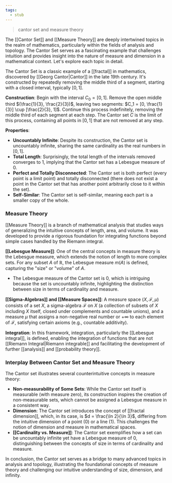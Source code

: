 ```yaml
---
tags:
  - stub
---
```


> cantor set and measure theory

The [[Cantor Set]] and [[Measure Theory]] are deeply intertwined topics in the realm of mathematics, particularly within the fields of analysis and topology. The Cantor Set serves as a fascinating example that challenges intuition and provides insight into the nature of measure and dimension in a mathematical context. Let's explore each topic in detail.

The Cantor Set is a classic example of a [[fractal]] in mathematics, discovered by [[Georg Cantor|Cantor]] in the late 19th century. It's constructed by repeatedly removing the middle third of a segment, starting with a closed interval, typically $[0, 1]$.

**Construction**: Begin with the interval $C_0 = [0, 1]$. Remove the open middle third $(\frac{1}{3}, \frac{2}{3})$, leaving two segments: $C_1 = [0, \frac{1}{3}] \cup [\frac{2}{3}, 1]$. Continue this process indefinitely, removing the middle third of each segment at each step. The Cantor set $C$ is the limit of this process, containing all points in $[0, 1]$ that are not removed at any step.

**Properties**:
- **Uncountably Infinite**: Despite its construction, the Cantor set is uncountably infinite, sharing the same cardinality as the real numbers in $[0, 1]$.
- **Total Length**: Surprisingly, the total length of the intervals removed converges to 1, implying that the Cantor set has a Lebesgue measure of 0.
- **Perfect and Totally Disconnected**: The Cantor set is both perfect (every point is a limit point) and totally disconnected (there does not exist a point in the Cantor set that has another point arbitrarily close to it within the set).
- **Self-Similar**: The Cantor set is self-similar, meaning each part is a smaller copy of the whole.

### Measure Theory

[[Measure Theory]] is a branch of mathematical analysis that studies ways of generalizing the intuitive concepts of length, area, and volume. It was developed to provide a rigorous foundation for integrating functions beyond simple cases handled by the Riemann integral.

**[[Lebesgue Measure]]**: One of the central concepts in measure theory is the Lebesgue measure, which extends the notion of length to more complex sets. For any subset $A$ of $\mathbb{R}$, the Lebesgue measure $m(A)$ is defined, capturing the "size" or "volume" of $A$.

- The Lebesgue measure of the Cantor set is $0$, which is intriguing because the set is uncountably infinite, highlighting the distinction between size in terms of cardinality and measure.

**[[Sigma-Algebras]] and [[Measure Spaces]]**: A measure space $(X, \mathcal{F}, \mu)$ consists of a set $X$, a sigma-algebra $\mathcal{F}$ on $X$ (a collection of subsets of $X$ including $X$ itself, closed under complements and countable unions), and a measure $\mu$ that assigns a non-negative real number or $+\infty$ to each element of $\mathcal{F}$, satisfying certain axioms (e.g., countable additivity).

**Integration**: In this framework, integration, particularly the [[Lebesgue integral]], is defined, enabling the integration of functions that are not [[Riemann Integral|Riemann integrable]] and facilitating the development of further [[analysis]] and [[probability theory]].

### Interplay Between Cantor Set and Measure Theory

The Cantor set illustrates several counterintuitive concepts in measure theory:

- **Non-measurability of Some Sets**: While the Cantor set itself is measurable (with measure zero), its construction inspires the creation of non-measurable sets, which cannot be assigned a Lebesgue measure in a consistent way.
- **Dimension**: The Cantor set introduces the concept of [[fractal dimension]], which, in its case, is $d = \frac{\ln 2}{\ln 3}$, differing from the intuitive dimension of a point (0) or a line (1). This challenges the notion of dimension and measure in mathematical spaces.
- **[[Cardinality vs. Measure]]**: The Cantor set exemplifies how a set can be uncountably infinite yet have a Lebesgue measure of 0, distinguishing between the concepts of size in terms of cardinality and measure.

In conclusion, the Cantor set serves as a bridge to many advanced topics in analysis and topology, illustrating the foundational concepts of measure theory and challenging our intuitive understanding of size, dimension, and infinity.